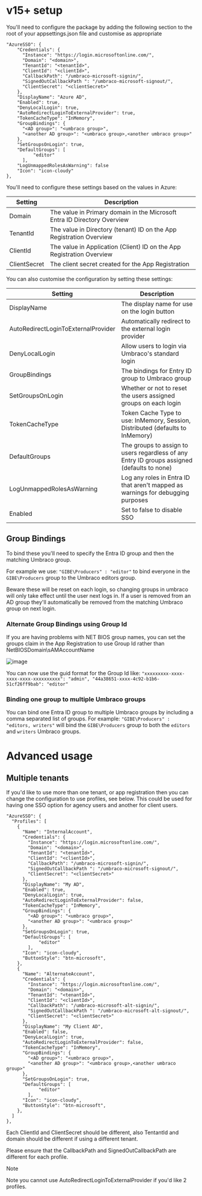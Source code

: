 # v15+ setup

You'll need to configure the package by adding the following section to the root of your appsettings.json file and customise as appropriate

```
"AzureSSO": {
    "Credentials": {
      "Instance": "https://login.microsoftonline.com/",
      "Domain": "<domain>",
      "TenantId": "<tenantId>",
      "ClientId": "<clientId>",
      "CallbackPath": "/umbraco-microsoft-signin/",
      "SignedOutCallbackPath ": "/umbraco-microsoft-signout/",
      "ClientSecret": "<clientSecret>"
    },
    "DisplayName": "Azure AD",
    "Enabled": true,
    "DenyLocalLogin": true,
    "AutoRedirectLoginToExternalProvider": true,
    "TokenCacheType": "InMemory",
    "GroupBindings": {
      "<AD group>": "<umbraco group>",
      "<another AD group>": "<umbraco group>,<another umbraco group>"
    },
    "SetGroupsOnLogin": true,
    "DefaultGroups": [
		  "editor"
	  ],
    "LogUnmappedRolesAsWarning": false
    "Icon": "icon-cloudy"
},
```

You'll need to configure these settings based on the values in Azure:

| Setting          | Description                                                              |
| ---------------- | ------------------------------------------------------------------------ |
| Domain           | The value in Primary domain in the Microsoft Entra ID Directory Overview |
| TenantId         | The value in Directory (tenant) ID on the App Registration Overview      |
| ClientId         | The value in Application (Client) ID on the App Registration Overview    |
| ClientSecret     | The client secret created for the App Registration                       |

You can also customise the configuration by setting these settings:

| Setting                               | Description                                                                                  |
| ------------------------------------- | -------------------------------------------------------------------------------------------- |
| DisplayName                           | The display name for use on the login button                                                 |
| AutoRedirectLoginToExternalProvider   | Automatically redirect to the external login provider                                        |
| DenyLocalLogin                        | Allow users to login via Umbraco's standard login                                            |
| GroupBindings                         | The bindings for Entry ID group to Umbraco group                                             |
| SetGroupsOnLogin                      | Whether or not to reset the users assigned groups on each login                              |
| TokenCacheType                        | Token Cache Type to use: InMemory, Session, Distributed (defaults to InMemory)               |
| DefaultGroups                         | The groups to assign to users regardless of any Entry ID groups assigned (defaults to none)  |
| LogUnmappedRolesAsWarning             | Log any roles in Entra ID that aren't mapped as warnings for debugging purposes              |
| Enabled                               | Set to false to disable SSO                                                                  |

## Group Bindings

To bind these you'll need to specify the Entra ID group and then the matching Umbraco group.

For example we use: `"GIBE\Producers" : "editor"` to bind everyone in the `GIBE\Producers` group to the Umbraco editors group. 

Beware these will be reset on each login, so changing groups in umbraco will only take effect until the user next logs in. If a user is removed from an AD group they'll automatically be removed from the matching Umbraco group on next login.

### Alternate Group Bindings using Group Id

If you are having problems with NET BIOS group names, you can set the groups claim in the App Registration to use Group Id rather than NetBIOSDomain\sAMAccountName

![image](https://user-images.githubusercontent.com/1257752/235880241-4381fa6e-d72d-494e-bd3f-1ceaf8b4e71d.png)

You can now use the guid format for the Group Id like: `"xxxxxxxxx-xxxx-xxxx-xxxx-xxxxxxxxxx": "admin", "44a38651-xxxx-4c92-b1b6-51cf26ff9bab": "editor"`

### Binding one group to multiple Umbraco groups

You can bind one Entra ID group to multiple Umbraco groups by including a comma separated list of groups. For example: `"GIBE\Producers" : "editors, writers"` will bind the `GIBE\Producers` group to both the `editors` and `writers` Umbraco groups.

# Advanced usage

## Multiple tenants

If you'd like to use more than one tenant, or app registration then you can change the configuration to use profiles, see below.
This could be used for having one SSO option for agency users and another for client users. 

```
"AzureSSO": {
  "Profiles": [
    {
      "Name": "InternalAccount",
      "Credentials": {
        "Instance": "https://login.microsoftonline.com/",
        "Domain": "<domain>",
        "TenantId": "<tenantId>",
        "ClientId": "<clientId>",
        "CallbackPath": "/umbraco-microsoft-signin/",
        "SignedOutCallbackPath ": "/umbraco-microsoft-signout/",
        "ClientSecret": "<clientSecret>"
      },
      "DisplayName": "My AD",
      "Enabled": true,
      "DenyLocalLogin": true,
      "AutoRedirectLoginToExternalProvider": false,
      "TokenCacheType": "InMemory",
      "GroupBindings": {
        "<AD group>": "<umbraco group>",
        "<another AD group>": "<umbraco group>"
      },
      "SetGroupsOnLogin": true,
      "DefaultGroups": [
		    "editor"
	    ],
      "Icon": "icon-cloudy",
      "ButtonStyle": "btn-microsoft",
    },
    {
      "Name": "AlternateAccount",
      "Credentials": {
        "Instance": "https://login.microsoftonline.com/",
        "Domain": "<domain>",
        "TenantId": "<tenantId>",
        "ClientId": "<clientId>",
        "CallbackPath": "/umbraco-microsoft-alt-signin/",
        "SignedOutCallbackPath ": "/umbraco-microsoft-alt-signout/",
        "ClientSecret": "<clientSecret>"
      },
      "DisplayName": "My Client AD",
      "Enabled": false,
      "DenyLocalLogin": true,
      "AutoRedirectLoginToExternalProvider": false,
      "TokenCacheType": "InMemory",
      "GroupBindings": {
        "<AD group>": "<umbraco group>",
        "<another AD group>": "<umbraco group>,<another umbraco group>"
      },
      "SetGroupsOnLogin": true,
      "DefaultGroups": [
		    "editor"
	    ],
      "Icon": "icon-cloudy",
      "ButtonStyle": "btn-microsoft",
    },
  ]
},
```

Each ClientId and ClientSecret should be different, also TentantId and domain should be different if using a different tenant.

Please ensure that the CallbackPath and SignedOutCallbackPath are different for each profile.

> [!NOTE]
> Note you cannot use AutoRedirectLoginToExternalProvider if you'd like 2 profiles.
